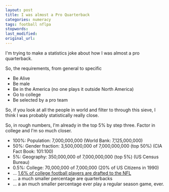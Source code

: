 ```yaml
---
layout: post
title: I was almost a Pro Quarterback
categories: numeracy
tags: football nflpa
stopwords:
last_modified:
original_url:
---
```


I'm trying to make a statistics joke about how I was almost a pro quarterback.

<!--more-->

So, the requirements, from general to specific

* Be Alive
* Be male
* Be in the America (no one plays it outside North America)
* Go to college
* Be selected by a pro team

So, if you look at all the people in world and filter to through this
sieve, I think I was probably statistically really close.

So, in rough numbers, I'm already in the top 5% by step three. Factor in
college and I'm so much closer.

* 100%: Population: 7,000,000,000 (World Bank: 7,125,000,000)
* 50%: Gender fraction: 3,500,000,000 of 7,000,000,000 (top 50%) (CIA Fact Book: 101:100)
* 5%: Geography: 350,000,000 of 7,000,000,000 (top 5%) (US Census Bureau)
* 0.5%: College: 70,000,000 of 7,000,000 (20% of US Citizens in 1990)
* ... [1.6% of college football players are drafted to the NFL](https://www.sportskeeda.com/nfl/what-percentage-college-football-players-make-nfl)
* ... a much smaller percentage are quarterbacks
* ... a an much smaller percentage ever play a regular season game, ever.

